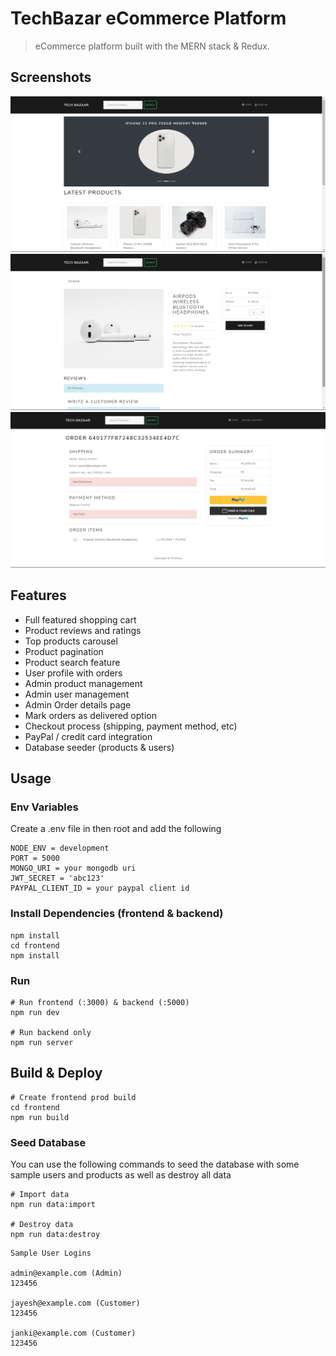 # TechBazar eCommerce Platform

> eCommerce platform built with the MERN stack & Redux.

## Screenshots
![Screenchot](https://github.com/ShivaMaurya06/techbazar/blob/main/uploads/app_pic1.png)
<br />
![screenshot](https://github.com/ShivaMaurya06/techbazar/blob/main/uploads/app_pic2.png)
<br />
![screenshot](https://github.com/ShivaMaurya06/techbazar/blob/main/uploads/app_pic3.png)

## Features

- Full featured shopping cart
- Product reviews and ratings
- Top products carousel
- Product pagination
- Product search feature
- User profile with orders
- Admin product management
- Admin user management
- Admin Order details page
- Mark orders as delivered option
- Checkout process (shipping, payment method, etc)
- PayPal / credit card integration
- Database seeder (products & users)

## Usage

### Env Variables

Create a .env file in then root and add the following

```
NODE_ENV = development
PORT = 5000
MONGO_URI = your mongodb uri
JWT_SECRET = 'abc123'
PAYPAL_CLIENT_ID = your paypal client id
```

### Install Dependencies (frontend & backend)

```
npm install
cd frontend
npm install
```

### Run

```
# Run frontend (:3000) & backend (:5000)
npm run dev

# Run backend only
npm run server
```

## Build & Deploy

```
# Create frontend prod build
cd frontend
npm run build
```
### Seed Database

You can use the following commands to seed the database with some sample users and products as well as destroy all data

```
# Import data
npm run data:import

# Destroy data
npm run data:destroy
```

```
Sample User Logins

admin@example.com (Admin)
123456

jayesh@example.com (Customer)
123456

janki@example.com (Customer)
123456
```



